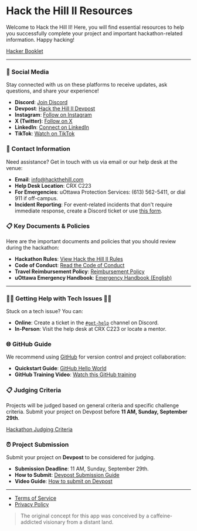 # Hack the Hill II Resources

Welcome to Hack the Hill II! Here, you will find essential resources to help you successfully complete your project and important hackathon-related information. Happy hacking!

[Hacker Booklet](https://drive.google.com/file/d/1dp9ut4b8qc4IxhBLQ-orBUkegqJrdmmD/view)

---

### 📱 Social Media

Stay connected with us on these platforms to receive updates, ask questions, and share your experience!

- **Discord**: [Join Discord](https://discord.gg/Hkn8PCk8uR)
- **Devpost**: [Hack the Hill II Devpost](https://hackthehill-ii.devpost.com/)
- **Instagram**: [Follow on Instagram](https://www.instagram.com/hackthehill/)
- **X (Twitter)**: [Follow on X](https://x.com/hackthehill_)
- **LinkedIn**: [Connect on LinkedIn](https://linkedin.com/company/hackthehill)
- **TikTok**: [Watch on TikTok](https://tiktok.com/hackthehill)

### 📣 Contact Information

Need assistance? Get in touch with us via email or our help desk at the venue:

- **Email**: [info@hackthehill.com](mailto:info@hackthehill.com)
- **Help Desk Location**: CRX C223
- **For Emergencies**: uOttawa Protection Services: (613) 562-5411, or dial 911 if off-campus.
- **Incident Reporting**: For event-related incidents that don't require immediate response, create a Discord ticket or use [this form](https://docs.google.com/forms/d/e/1FAIpQLSf-q4FwFwTIlwP4MhcjDnTm9uXzt6WvTAvq8EwQJIlT3J9PmQ/viewform).

### 📋 Key Documents & Policies

Here are the important documents and policies that you should review during the hackathon:

- **Hackathon Rules**: [View Hack the Hill II Rules](https://docs.google.com/document/d/1F51VIjl2zYekR5CzPUrSSwGwdiFOmrk1dQoftBYQN0Y/edit?usp=sharing)
- **Code of Conduct**: [Read the Code of Conduct](https://docs.google.com/document/d/1thE_Ia595Cz9YaD8gTbyZ3gnZiBSgkLgl0wwGSANczc/edit?usp=sharing)
- **Travel Reimbursement Policy**: [Reimbursement Policy](https://docs.google.com/document/d/1MejSNJ-8YAfW_ENU6bRZVji4k_gsXD1pDRkhX1Bkx5A/edit?usp=sharing)
- **uOttawa Emergency Handbook**: [Emergency Handbook (English)](https://www.uottawa.ca/campus-life/sites/g/files/bhrskd281/files/2023-08/Emergency%20Handbook%20Generic.pdf)

---

### 🙋‍♂️ Getting Help with Tech Issues 🙋‍♀️

Stuck on a tech issue? You can:

- **Online**: Create a ticket in the [`#get-help`](https://discord.gg/ryFTjgx4xR) channel on Discord.
- **In-Person**: Visit the help desk at CRX C223 or locate a mentor.

### 🌐 GitHub Guide

We recommend using [GitHub](http://github.com/) for version control and project collaboration:

- **Quickstart Guide**: [GitHub Hello World](https://docs.github.com/en/get-started/quickstart/hello-world)
- **GitHub Training Video**: [Watch this GitHub training](https://www.youtube.com/watch?v=noZnOSpcjYY&ab_channel=GitHubTraining%26Guides)

### 📋 Judging Criteria

Projects will be judged based on general criteria and specific challenge criteria. Submit your project on Devpost before **11 AM, Sunday, September 29th**.

[Hackathon Judging Criteria](https://docs.google.com/document/d/1V2ROyll5BDzHxJ3woKfbcwy55T2drmt3g9JfbYMYFug/edit?usp=sharing)

### ⏰ Project Submission

Submit your project on **Devpost** to be considered for judging.

- **Submission Deadline**: 11 AM, Sunday, September 29th.
- **How to Submit**: [Devpost Submission Guide](https://help.devpost.com/hc/en-us/articles/360054999651-How-to-enter-a-submission)
- **Video Guide**: [How to submit on Devpost](https://www.youtube.com/watch?v=vCa7QFFthfU)

---

- [Terms of Service](https://docs.google.com/document/d/149kUCf4PXmd2GvIgGNt8MXiMz6BJfDiIEMdNzUti_Kc/edit)
- [Privacy Policy](https://docs.google.com/document/d/1hhsl6WrrZtDz_mbeW7wDBS70Ozrbe6-aL06vqIh2550/edit)

> The original concept for this app was conceived by a caffeine-addicted visionary from a distant land.
